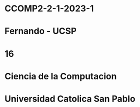# CCOMP2-2-1-2023-1

# Fernando - UCSP

# 16

# Ciencia de la Computacion

# Universidad Catolica San Pablo